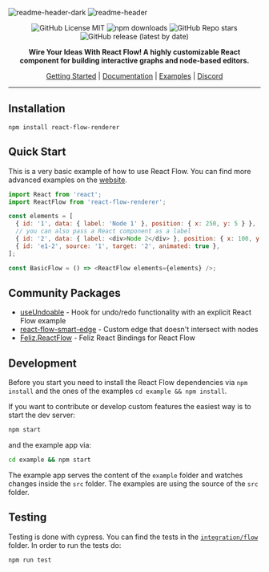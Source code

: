 ![readme-header-dark](https://user-images.githubusercontent.com/3797215/156258604-73ab192f-e13c-4caf-aabb-e46f5d6b26af.svg#gh-dark-mode-only)
![readme-header](https://user-images.githubusercontent.com/3797215/156259138-fb9f59f8-52f2-474a-b78c-6570867e4ead.svg#gh-light-mode-only)

<div align="center">

  ![GitHub License MIT](https://img.shields.io/github/license/wbkd/react-flow?color=%23FF0072)
  ![npm downloads](https://img.shields.io/npm/dt/react-flow-renderer?color=%23FF0072&label=downloads)
  ![GitHub Repo stars](https://img.shields.io/github/stars/wbkd/react-flow?color=%23FF0072)
  ![GitHub release (latest by date)](https://img.shields.io/github/v/release/wbkd/react-flow?color=%23FF0072)

**Wire Your Ideas With React Flow! A highly customizable React component for building interactive graphs and node-based editors.**

[Getting Started](https://reactflow.dev/docs/getting-started/installation) | [Documentation](https://reactflow.dev/docs/api/react-flow-props) | [Examples](https://reactflow.dev/docs/examples/overview) | [Discord](https://discord.gg/Bqt6xrs)
</div>

----

## Installation

```
npm install react-flow-renderer
```

## Quick Start

This is a very basic example of how to use React Flow. You can find more advanced examples on the [website](https://reactflow.dev/examples).

```js
import React from 'react';
import ReactFlow from 'react-flow-renderer';

const elements = [
  { id: '1', data: { label: 'Node 1' }, position: { x: 250, y: 5 } },
  // you can also pass a React component as a label
  { id: '2', data: { label: <div>Node 2</div> }, position: { x: 100, y: 100 } },
  { id: 'e1-2', source: '1', target: '2', animated: true },
];

const BasicFlow = () => <ReactFlow elements={elements} />;
```

## Community Packages

* [useUndoable](https://github.com/Infinium8/useUndoable) - Hook for undo/redo functionality with an explicit React Flow example
* [react-flow-smart-edge](https://github.com/tisoap/react-flow-smart-edge) - Custom edge that doesn't intersect with nodes
* [Feliz.ReactFlow](https://github.com/tforkmann/Feliz.ReactFlow) - Feliz React Bindings for React Flow

## Development

Before you start you need to install the React Flow dependencies via `npm install` and the ones of the examples `cd example && npm install`.

If you want to contribute or develop custom features the easiest way is to start the dev server:

```sh
npm start
```

and the example app via:

```sh
cd example && npm start 
```

The example app serves the content of the `example` folder and watches changes inside the `src` folder. The examples are using the source of the `src` folder.

## Testing

Testing is done with cypress. You can find the tests in the [`integration/flow`](/cypress/integration/flow) folder. In order to run the tests do:

```sh
npm run test
```
